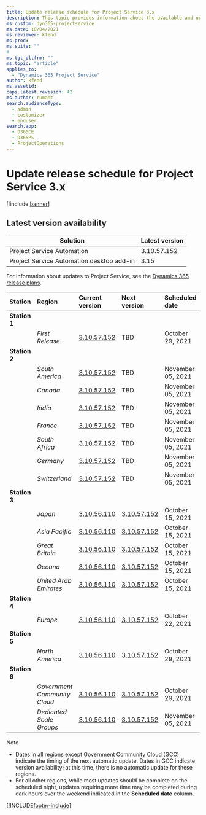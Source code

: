 ```yaml
---
title: Update release schedule for Project Service 3.x
description: This topic provides information about the available and upcoming releases of Dynamics 365 Project Service Automation.
ms.custom: dyn365-projectservice
ms.date: 10/04/2021
ms.reviewer: kfend
ms.prod:
ms.suite: ""
#
ms.tgt_pltfrm: ""
ms.topic: "article"
applies_to: 
  - "Dynamics 365 Project Service"
author: kfend
ms.assetid: 
caps.latest.revision: 42
ms.author: rumant
search.audienceType: 
  - admin
  - customizer
  - enduser
search.app: 
  - D365CE
  - D365PS
  - ProjectOperations
---
```


# Update release schedule for Project Service 3.x

[!include [banner](../includes/psa-now-project-operations.md)]

## Latest version availability

| Solution  | Latest version |
|-------|----|
| Project Service Automation    | 3.10.57.152 |
| Project Service Automation desktop add-in                | 3.15          |

For information about updates to Project Service, see the [Dynamics 365 release plans](/dynamics365/release-plans/). 

| Station  | Region | Current version | Next version |  Scheduled date
| :---   | :---   | :---   | :---   |:---   |         
|<strong>Station 1</strong> | |  |  | |
| | <i>First Release</i> | [3.10.57.152](whats-new-ur-36.md) | TBD | October 29, 2021
|<strong>Station 2</strong> | |  |  | |
| | <i>South America</i> | [3.10.57.152](whats-new-ur-36.md) | TBD | November 05, 2021
| | <i>Canada</i> | [3.10.57.152](whats-new-ur-36.md) | TBD | November 05, 2021
| | <i>India</i> | [3.10.57.152](whats-new-ur-36.md) | TBD | November 05, 2021
| | <i>France</i> | [3.10.57.152](whats-new-ur-36.md) | TBD | November 05, 2021
| | <i>South Africa</i> | [3.10.57.152](whats-new-ur-36.md) | TBD | November 05, 2021
| | <i>Germany</i> | [3.10.57.152](whats-new-ur-36.md) | TBD | November 05, 2021
| | <i>Switzerland</i> | [3.10.57.152](whats-new-ur-36.md) | TBD | November 05, 2021
|<strong>Station 3</strong> | |  |  | |
| | <i>Japan</i> | [3.10.56.110](whats-new-ur-35.md) | [3.10.57.152](whats-new-ur-36.md) | October 15, 2021
| | <i>Asia Pacific</i> | [3.10.56.110](whats-new-ur-35.md) | [3.10.57.152](whats-new-ur-36.md) | October 15, 2021
| | <i>Great Britain</i> | [3.10.56.110](whats-new-ur-35.md) | [3.10.57.152](whats-new-ur-36.md) | October 15, 2021
| | <i>Oceana</i> | [3.10.56.110](whats-new-ur-35.md) | [3.10.57.152](whats-new-ur-36.md) | October 15, 2021
| | <i>United Arab Emirates</i> | [3.10.56.110](whats-new-ur-35.md) | [3.10.57.152](whats-new-ur-36.md) | October 15, 2021
|<strong>Station 4</strong> | |  |  | |
| | <i>Europe</i> | [3.10.56.110](whats-new-ur-35.md) | [3.10.57.152](whats-new-ur-36.md) | October 22, 2021
|<strong>Station 5</strong> | |  |  | |
| | <i>North America</i> | [3.10.56.110](whats-new-ur-35.md) | [3.10.57.152](whats-new-ur-36.md) | October 29, 2021
|<strong>Station 6</strong> | |  |  | |
| | <i>Government Community Cloud</i> | [3.10.56.110](whats-new-ur-35.md) | [3.10.57.152](whats-new-ur-36.md) | October 29, 2021
| | <i>Dedicated Scale Groups</i> | [3.10.56.110](whats-new-ur-35.md) | [3.10.57.152](whats-new-ur-36.md) | November 05, 2021


>[!Note]
> - Dates in all regions except Government Community Cloud (GCC) indicate the timing of the next automatic update. Dates in GCC indicate version availability; at this time, there is no automatic update for these regions.
> - For all other regions, while most updates should be complete on the scheduled night, updates requiring more time may be completed during dark hours over the weekend indicated in the **Scheduled date** column.


[!INCLUDE[footer-include](../includes/footer-banner.md)]
